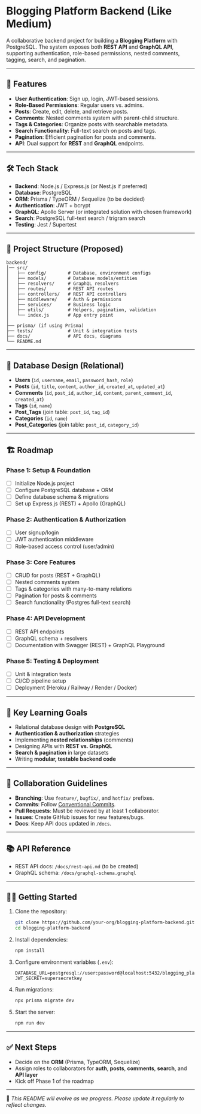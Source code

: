 # Blogging Platform Backend (Like Medium)

A collaborative backend project for building a **Blogging Platform** with PostgreSQL. The system exposes both **REST API** and **GraphQL API**, supporting authentication, role-based permissions, nested comments, tagging, search, and pagination.

---

## 🚀 Features

* **User Authentication**: Sign up, login, JWT-based sessions.
* **Role-Based Permissions**: Regular users vs. admins.
* **Posts**: Create, edit, delete, and retrieve posts.
* **Comments**: Nested comments system with parent-child structure.
* **Tags & Categories**: Organize posts with searchable metadata.
* **Search Functionality**: Full-text search on posts and tags.
* **Pagination**: Efficient pagination for posts and comments.
* **API**: Dual support for **REST** and **GraphQL** endpoints.

---

## 🛠 Tech Stack

* **Backend**: Node.js / Express.js (or Nest.js if preferred)
* **Database**: PostgreSQL
* **ORM**: Prisma / TypeORM / Sequelize (to be decided)
* **Authentication**: JWT + bcrypt
* **GraphQL**: Apollo Server (or integrated solution with chosen framework)
* **Search**: PostgreSQL full-text search / trigram search
* **Testing**: Jest / Supertest

---

## 📂 Project Structure (Proposed)

```
backend/
│── src/
│   ├── config/        # Database, environment configs
│   ├── models/        # Database models/entities
│   ├── resolvers/     # GraphQL resolvers
│   ├── routes/        # REST API routes
│   ├── controllers/   # REST API controllers
│   ├── middleware/    # Auth & permissions
│   ├── services/      # Business logic
│   ├── utils/         # Helpers, pagination, validation
│   └── index.js       # App entry point
│
├── prisma/ (if using Prisma)
├── tests/             # Unit & integration tests
├── docs/              # API docs, diagrams
└── README.md
```

---

## 📖 Database Design (Relational)

* **Users** (`id`, `username`, `email`, `password_hash`, `role`)
* **Posts** (`id`, `title`, `content`, `author_id`, `created_at`, `updated_at`)
* **Comments** (`id`, `post_id`, `author_id`, `content`, `parent_comment_id`, `created_at`)
* **Tags** (`id`, `name`)
* **Post\_Tags** (join table: `post_id`, `tag_id`)
* **Categories** (`id`, `name`)
* **Post\_Categories** (join table: `post_id`, `category_id`)

---

## 🏗 Roadmap

### Phase 1: Setup & Foundation

* [ ] Initialize Node.js project
* [ ] Configure PostgreSQL database + ORM
* [ ] Define database schema & migrations
* [ ] Set up Express.js (REST) + Apollo (GraphQL)

### Phase 2: Authentication & Authorization

* [ ] User signup/login
* [ ] JWT authentication middleware
* [ ] Role-based access control (user/admin)

### Phase 3: Core Features

* [ ] CRUD for posts (REST + GraphQL)
* [ ] Nested comments system
* [ ] Tags & categories with many-to-many relations
* [ ] Pagination for posts & comments
* [ ] Search functionality (Postgres full-text search)

### Phase 4: API Development

* [ ] REST API endpoints
* [ ] GraphQL schema + resolvers
* [ ] Documentation with Swagger (REST) + GraphQL Playground

### Phase 5: Testing & Deployment

* [ ] Unit & integration tests
* [ ] CI/CD pipeline setup
* [ ] Deployment (Heroku / Railway / Render / Docker)

---

## 🔑 Key Learning Goals

* Relational database design with **PostgreSQL**
* **Authentication & authorization** strategies
* Implementing **nested relationships** (comments)
* Designing APIs with **REST vs. GraphQL**
* **Search & pagination** in large datasets
* Writing **modular, testable backend code**

---

## 🤝 Collaboration Guidelines

* **Branching**: Use `feature/`, `bugfix/`, and `hotfix/` prefixes.
* **Commits**: Follow [Conventional Commits](https://www.conventionalcommits.org/).
* **Pull Requests**: Must be reviewed by at least 1 collaborator.
* **Issues**: Create GitHub issues for new features/bugs.
* **Docs**: Keep API docs updated in `/docs`.

---

## 📚 API Reference

* REST API docs: `/docs/rest-api.md` (to be created)
* GraphQL schema: `/docs/graphql-schema.graphql`

---

## 🧑‍💻 Getting Started

1. Clone the repository:

   ```bash
   git clone https://github.com/your-org/blogging-platform-backend.git
   cd blogging-platform-backend
   ```
2. Install dependencies:

   ```bash
   npm install
   ```
3. Configure environment variables (`.env`):

   ```
   DATABASE_URL=postgresql://user:password@localhost:5432/blogging_platform
   JWT_SECRET=supersecretkey
   ```
4. Run migrations:

   ```bash
   npx prisma migrate dev
   ```
5. Start the server:

   ```bash
   npm run dev
   ```

---

## ✅ Next Steps

* Decide on the **ORM** (Prisma, TypeORM, Sequelize)
* Assign roles to collaborators for **auth**, **posts**, **comments**, **search**, and **API layer**
* Kick off Phase 1 of the roadmap

---

📌 *This README will evolve as we progress. Please update it regularly to reflect changes.*
